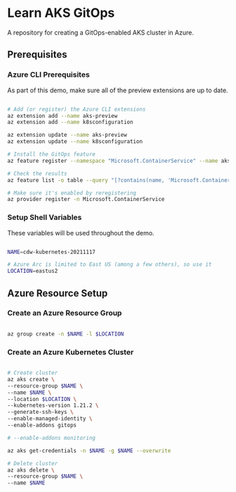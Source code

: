 # Learn AKS GitOps

A repository for creating a GitOps-enabled AKS cluster in Azure.

## Prerequisites

### Azure CLI Prerequisites

As part of this demo, make sure all of the preview extensions are up to date.

```bash

# Add (or register) the Azure CLI extensions
az extension add --name aks-preview
az extension add --name k8sconfiguration

az extension update --name aks-preview
az extension update --name k8sconfiguration

# Install the GitOps feature
az feature register --namespace "Microsoft.ContainerService" --name aks-gitops

# Check the results
az feature list -o table --query "[?contains(name, 'Microsoft.ContainerService/aks-gitops')].{Name:name,State:properties.state}"

# Make sure it's enabled by reregistering
az provider register -n Microsoft.ContainerService

```

### Setup Shell Variables

These variables will be used throughout the demo.

```bash

NAME=cdw-kubernetes-20211117

# Azure Arc is limited to East US (among a few others), so use it
LOCATION=eastus2

```

## Azure Resource Setup

### Create an Azure Resource Group

```bash

az group create -n $NAME -l $LOCATION

```

### Create an Azure Kubernetes Cluster

```bash

# Create cluster
az aks create \
--resource-group $NAME \
--name $NAME \
--location $LOCATION \
--kubernetes-version 1.21.2 \
--generate-ssh-keys \
--enable-managed-identity \
--enable-addons gitops

# --enable-addons monitoring

az aks get-credentials -n $NAME -g $NAME --overwrite

# Delete cluster
az aks delete \
--resource-group $NAME \
--name $NAME

```
